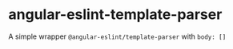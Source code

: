 # angular-eslint-template-parser
A simple wrapper `@angular-eslint/template-parser` with `body: []`

